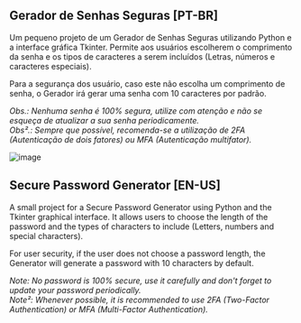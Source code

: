## Gerador de Senhas Seguras [PT-BR]
Um pequeno projeto de um Gerador de Senhas Seguras utilizando Python e a interface gráfica Tkinter. Permite aos usuários escolherem o comprimento da senha e os tipos de caracteres a serem incluídos (Letras, números e caracteres especiais). 

Para a segurança dos usuário, caso este não escolha um comprimento de senha, o Gerador irá gerar uma senha com 10 caracteres por padrão. 

*Obs.: Nenhuma senha é 100% segura, utilize com atenção e não se esqueça de atualizar a sua senha periodicamente.*  
*Obs².: Sempre que possível, recomenda-se a utilização de 2FA (Autenticação de dois fatores) ou MFA (Autenticação multifator).*

![image](https://github.com/cyberdemetrius/gerador_de_senhas/assets/149440517/afcf3b3d-395d-4c6f-8e68-f30b5f51e8ef)


## Secure Password Generator [EN-US]
A small project for a Secure Password Generator using Python and the Tkinter graphical interface. It allows users to choose the length of the password and the types of characters to include (Letters, numbers and special characters).

For user security, if the user does not choose a password length, the Generator will generate a password with 10 characters by default.

*Note: No password is 100% secure, use it carefully and don't forget to update your password periodically.*  
*Note²: Whenever possible, it is recommended to use 2FA (Two-Factor Authentication) or MFA (Multi-Factor Authentication).*
